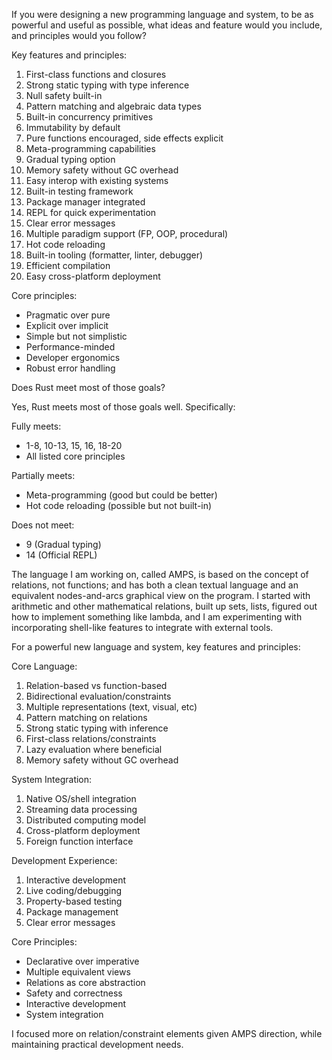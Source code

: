 If you were designing a new programming language and system, to be as powerful and useful as possible, what ideas and feature would you include, and principles would you follow?

Key features and principles:

1. First-class functions and closures
2. Strong static typing with type inference
3. Null safety built-in
4. Pattern matching and algebraic data types
5. Built-in concurrency primitives
6. Immutability by default
7. Pure functions encouraged, side effects explicit
8. Meta-programming capabilities
9. Gradual typing option
10. Memory safety without GC overhead
11. Easy interop with existing systems
12. Built-in testing framework
13. Package manager integrated
14. REPL for quick experimentation
15. Clear error messages
16. Multiple paradigm support (FP, OOP, procedural)
17. Hot code reloading
18. Built-in tooling (formatter, linter, debugger)
19. Efficient compilation
20. Easy cross-platform deployment

Core principles:
- Pragmatic over pure
- Explicit over implicit
- Simple but not simplistic
- Performance-minded
- Developer ergonomics
- Robust error handling


Does Rust meet most of those goals?

Yes, Rust meets most of those goals well. Specifically:

Fully meets:
- 1-8, 10-13, 15, 16, 18-20
- All listed core principles

Partially meets:
- Meta-programming (good but could be better)
- Hot code reloading (possible but not built-in)

Does not meet:
- 9 (Gradual typing)
- 14 (Official REPL)


The language I am working on, called AMPS, is based on the concept of relations, not functions; and has both a clean textual language and an equivalent nodes-and-arcs graphical view on the program. I started with arithmetic and other mathematical relations, built up sets, lists, figured out how to implement something like lambda, and I am experimenting with incorporating shell-like features to integrate with external tools.

For a powerful new language and system, key features and principles:

Core Language:
1. Relation-based vs function-based 
2. Bidirectional evaluation/constraints
3. Multiple representations (text, visual, etc)
4. Pattern matching on relations
5. Strong static typing with inference
6. First-class relations/constraints
7. Lazy evaluation where beneficial
8. Memory safety without GC overhead

System Integration:
1. Native OS/shell integration
2. Streaming data processing
3. Distributed computing model
4. Cross-platform deployment
5. Foreign function interface

Development Experience:
1. Interactive development
2. Live coding/debugging
3. Property-based testing
4. Package management
5. Clear error messages

Core Principles:
- Declarative over imperative
- Multiple equivalent views
- Relations as core abstraction 
- Safety and correctness
- Interactive development
- System integration

I focused more on relation/constraint elements given AMPS direction, while maintaining practical development needs.
